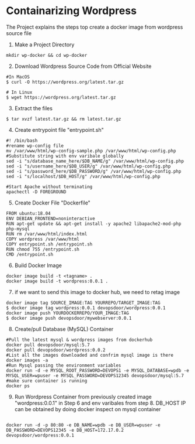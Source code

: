 # Containarizing Wordpress 

The Project explains the steps top create a docker image from wordpress source file

1. Make a Project Directory
```
mkdir wp-docker && cd wp-docker
```
2. Download Wordpress Source Code from Official Website

```
#In MacOS
$ curl -O https://wordpress.org/latest.tar.gz

# In Linux
$ wget https://wordpress.org/latest.tar.gz
```

3. Extract the files 
```
$ tar xvzf latest.tar.gz && rm latest.tar.gz
```

4. Create entrypoint file "entrypoint.sh"
```
#! /bin/bash
#rename wp-config file
mv /var/www/html/wp-config-sample.php /var/www/html/wp-config.php
#Substitute string with env varibale globally
sed -i "s/database_name_here/$DB_NAME/g" /var/www/html/wp-config.php
sed -i "s/username_here/$DB_USER/g" /var/www/html/wp-config.php
sed -i "s/password_here/$DB_PASSWORD/g" /var/www/html/wp-config.php
sed -i "s/localhost/$DB_HOST/g" /var/www/html/wp-config.php

#Start Apache without terminating
apachectl -D FOREGROUND
```
5. Create Docker File "Dockerfile"
```
FROM ubuntu:18.04
ENV DEBIAN_FRONTEND=noninteractive
RUN apt-get update && apt-get install -y apache2 libapache2-mod-php php-mysql
RUN rm /var/www/html/index.html
COPY wordpress /var/www/html 
COPY entrypoint.sh /entrypoint.sh 
RUN chmod 755 /entrypoint.sh
CMD /entrypoint.sh
```
6. Build Docker Image
```
docker image build -t <tagname> .
docker image build -t wordpress:0.0.1 .
```
7. if we want to send this image to docker hub, we need to retag image 
```
docker image tag SOURCE_IMAGE:TAG YOURREPO/TARGET_IMAGE:TAG
$ docker image tag wordpress:0.0.1 devopsdoor/wordpress:0.0.1
docker image push YOURDOCKERREPO/YOUR_IMAGE:TAG
$ docker image push devopsdoor/mywebserver:0.0.1
```

8. Create/pull Database (MySQL) Container
```
#Pull the latest mysql & wordpress images from dockerhub
docker pull devopsdoor/mysql:5.7
docker pull devopsdoor/wordpress:0.0.2
#List all the images downloaded and confrim mysql image is there
docker images -a
#Run Mysql passing the environment variables
docker run -d -e MYSQL_ROOT_PASSWORD=DEVOPS1 -e MYSQL_DATABASE=wpdb -e MYSQL_USER=wpuser -e MYSQL_PASSWORD=DEVOPS12345 devopsdoor/mysql:5.7
#make sure container is running
docker ps
```

9. Run Wordpress Container from previously created image "wordpress:0.0.1" in Step 6 and env varibales from step 8. DB_HOST IP can be obtained by doing docker inspect on mysql container 
```

docker run -d -p 80:80 -e DB_NAME=wpdb -e DB_USER=wpuser -e DB_PASSWORD=DEVOPS12345 -e DB_HOST=172.17.0.2 devopsdoor/wordpress:0.0.1
```
